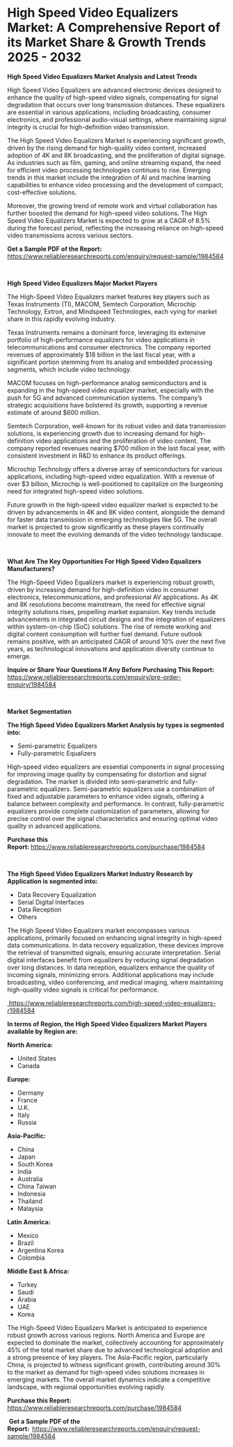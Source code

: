 <p><h1>High Speed Video Equalizers Market: A Comprehensive Report of its Market Share & Growth Trends 2025 - 2032</h1></p><p><strong>High Speed Video Equalizers Market Analysis and Latest Trends</strong></p>
<p><p>High Speed Video Equalizers are advanced electronic devices designed to enhance the quality of high-speed video signals, compensating for signal degradation that occurs over long transmission distances. These equalizers are essential in various applications, including broadcasting, consumer electronics, and professional audio-visual settings, where maintaining signal integrity is crucial for high-definition video transmission.</p><p>The High Speed Video Equalizers Market is experiencing significant growth, driven by the rising demand for high-quality video content, increased adoption of 4K and 8K broadcasting, and the proliferation of digital signage. As industries such as film, gaming, and online streaming expand, the need for efficient video processing technologies continues to rise. Emerging trends in this market include the integration of AI and machine learning capabilities to enhance video processing and the development of compact, cost-effective solutions.</p><p>Moreover, the growing trend of remote work and virtual collaboration has further boosted the demand for high-speed video solutions. The High Speed Video Equalizers Market is expected to grow at a CAGR of 8.5% during the forecast period, reflecting the increasing reliance on high-speed video transmissions across various sectors.</p></p>
<p><strong>Get a Sample PDF of the Report:&nbsp;</strong> <a href="https://www.reliableresearchreports.com/enquiry/request-sample/1984584?utm_campaign=2321&utm_medium=2&utm_source=Github&utm_content=ia&utm_term=15042025&utm_id=high-speed-video-equalizers">https://www.reliableresearchreports.com/enquiry/request-sample/1984584</a></p>
<p>&nbsp;</p>
<p><strong>High Speed Video Equalizers Major Market Players</strong></p>
<p><p>The High-Speed Video Equalizers market features key players such as Texas Instruments (TI), MACOM, Semtech Corporation, Microchip Technology, Extron, and Mindspeed Technologies, each vying for market share in this rapidly evolving industry.</p><p>Texas Instruments remains a dominant force, leveraging its extensive portfolio of high-performance equalizers for video applications in telecommunications and consumer electronics. The company reported revenues of approximately $18 billion in the last fiscal year, with a significant portion stemming from its analog and embedded processing segments, which include video technology.</p><p>MACOM focuses on high-performance analog semiconductors and is expanding in the high-speed video equalizer market, especially with the push for 5G and advanced communication systems. The company’s strategic acquisitions have bolstered its growth, supporting a revenue estimate of around $600 million.</p><p>Semtech Corporation, well-known for its robust video and data transmission solutions, is experiencing growth due to increasing demand for high-definition video applications and the proliferation of video content. The company reported revenues nearing $700 million in the last fiscal year, with consistent investment in R&D to enhance its product offerings.</p><p>Microchip Technology offers a diverse array of semiconductors for various applications, including high-speed video equalization. With a revenue of over $3 billion, Microchip is well-positioned to capitalize on the burgeoning need for integrated high-speed video solutions.</p><p>Future growth in the high-speed video equalizer market is expected to be driven by advancements in 4K and 8K video content, alongside the demand for faster data transmission in emerging technologies like 5G. The overall market is projected to grow significantly as these players continually innovate to meet the evolving demands of the video technology landscape.</p></p>
<p>&nbsp;</p>
<p><strong>What Are The Key Opportunities For High Speed Video Equalizers Manufacturers?</strong></p>
<p><p>The High-Speed Video Equalizers market is experiencing robust growth, driven by increasing demand for high-definition video in consumer electronics, telecommunications, and professional AV applications. As 4K and 8K resolutions become mainstream, the need for effective signal integrity solutions rises, propelling market expansion. Key trends include advancements in integrated circuit designs and the integration of equalizers within system-on-chip (SoC) solutions. The rise of remote working and digital content consumption will further fuel demand. Future outlook remains positive, with an anticipated CAGR of around 10% over the next five years, as technological innovations and application diversity continue to emerge.</p></p>
<p><strong>Inquire or Share Your Questions If Any Before Purchasing This Report:</strong> <a href="https://www.reliableresearchreports.com/enquiry/pre-order-enquiry/1984584?utm_campaign=2321&utm_medium=2&utm_source=Github&utm_content=ia&utm_term=15042025&utm_id=high-speed-video-equalizers">https://www.reliableresearchreports.com/enquiry/pre-order-enquiry/1984584</a></p>
<p>&nbsp;</p>
<p><strong>Market Segmentation</strong></p>
<p><strong>The High Speed Video Equalizers Market Analysis by types is segmented into:</strong></p>
<p><ul><li>Semi-parametric Equalizers</li><li>Fully-parametric Equalizers</li></ul></p>
<p><p>High-speed video equalizers are essential components in signal processing for improving image quality by compensating for distortion and signal degradation. The market is divided into semi-parametric and fully-parametric equalizers. Semi-parametric equalizers use a combination of fixed and adjustable parameters to enhance video signals, offering a balance between complexity and performance. In contrast, fully-parametric equalizers provide complete customization of parameters, allowing for precise control over the signal characteristics and ensuring optimal video quality in advanced applications.</p></p>
<p><strong>Purchase this Report:&nbsp;</strong><a href="https://www.reliableresearchreports.com/purchase/1984584?utm_campaign=2321&utm_medium=2&utm_source=Github&utm_content=ia&utm_term=15042025&utm_id=high-speed-video-equalizers">https://www.reliableresearchreports.com/purchase/1984584</a></p>
<p>&nbsp;</p>
<p><strong>The High Speed Video Equalizers Market Industry Research by Application is segmented into:</strong></p>
<p><ul><li>Data Recovery Equalization</li><li>Serial Digital Interfaces</li><li>Data Reception</li><li>Others</li></ul></p>
<p><p>The High Speed Video Equalizers market encompasses various applications, primarily focused on enhancing signal integrity in high-speed data communications. In data recovery equalization, these devices improve the retrieval of transmitted signals, ensuring accurate interpretation. Serial digital interfaces benefit from equalizers by reducing signal degradation over long distances. In data reception, equalizers enhance the quality of incoming signals, minimizing errors. Additional applications may include broadcasting, video conferencing, and medical imaging, where maintaining high-quality video signals is critical for performance.</p></p>
<p><a href="https://www.reliableresearchreports.com/high-speed-video-equalizers-r1984584?utm_campaign=2321&utm_medium=2&utm_source=Github&utm_content=ia&utm_term=15042025&utm_id=high-speed-video-equalizers">&nbsp;https://www.reliableresearchreports.com/high-speed-video-equalizers-r1984584</a></p>
<p><strong>In terms of Region, the High Speed Video Equalizers Market Players available by Region are:</strong></p>
<p>
    <p> <strong> North America: </strong>
        <ul>
            <li>United States</li>
            <li>Canada</li>
        </ul>
        </p> 
    <p> <strong> Europe: </strong>
        <ul>
            <li>Germany</li>
            <li>France</li>
            <li>U.K.</li>
            <li>Italy</li>
            <li>Russia</li>
        </ul>
        </p> 
    <p> <strong> Asia-Pacific: </strong>
        <ul>
            <li>China</li>
            <li>Japan</li>
            <li>South Korea</li>
            <li>India</li>
            <li>Australia</li>
            <li>China Taiwan</li>
            <li>Indonesia</li>
            <li>Thailand</li>
            <li>Malaysia</li>
        </ul>
        </p> 
    <p> <strong> Latin America: </strong>
        <ul>
            <li>Mexico</li>
            <li>Brazil</li>
            <li>Argentina Korea</li>
            <li>Colombia</li>
        </ul>
        </p> 
    <p> <strong> Middle East & Africa: </strong>
        <ul>
            <li>Turkey</li>
            <li>Saudi</li>
            <li>Arabia</li>
            <li>UAE</li>
            <li>Korea</li>
        </ul>
    </p>
    </p>
<p><p>The High-Speed Video Equalizers Market is anticipated to experience robust growth across various regions. North America and Europe are expected to dominate the market, collectively accounting for approximately 45% of the total market share due to advanced technological adoption and a strong presence of key players. The Asia-Pacific region, particularly China, is projected to witness significant growth, contributing around 30% to the market as demand for high-speed video solutions increases in emerging markets. The overall market dynamics indicate a competitive landscape, with regional opportunities evolving rapidly.</p></p>
<p><strong>Purchase this Report: </strong><a href="https://www.reliableresearchreports.com/purchase/1984584?utm_campaign=2321&utm_medium=2&utm_source=Github&utm_content=ia&utm_term=15042025&utm_id=high-speed-video-equalizers">https://www.reliableresearchreports.com/purchase/1984584</a></p>
<p>&nbsp;<strong>Get a Sample PDF of the Report:&nbsp;&nbsp;</strong><a href="https://www.reliableresearchreports.com/enquiry/request-sample/1984584?utm_campaign=2321&utm_medium=2&utm_source=Github&utm_content=ia&utm_term=15042025&utm_id=high-speed-video-equalizers">https://www.reliableresearchreports.com/enquiry/request-sample/1984584</a></p>
<p><strong></strong></p>
<p><p></p><p></p><p></p></p>
